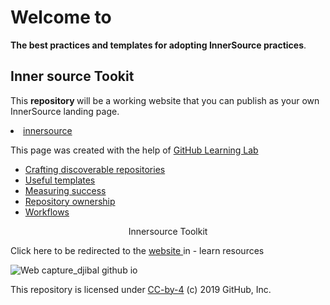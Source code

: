 # Welcome to
**The best practices and templates for adopting InnerSource practices**.
  
## Inner source Tookit
This <b>repository </b> will be a working website that you can publish as your own InnerSource landing </strong>page.</strong></p>
   <li><a href='Innerource/'> innersource</a></li>
    <p align="x">This page was created with the help of <a href="https://lab.github.com/">GitHub Learning Lab</a></p>

  <ul>
    <li><a href="discoverable/">Crafting discoverable repositories</a></li>
    <li><a href="templates/">Useful templates</a></li>
    <li><a href="metrics/">Measuring success</a></li>
    <li><a href="repo-ownership/">Repository ownership</a></li>
   <li><a href="workflows/">Workflows</a></li>
</ul>
     <p align='center' style="italic"><frame width="30" eight="30" text="bold" bg="green">Innersource Toolkit</p>
  <p align="horizontal">Click here to be redirected to the <a href="https://djibal.github.io/innersource"> website </a>in - learn resources </p>
  
![Web capture_djibal github io](https://user-images.githubusercontent.com/81055330/123489444-e2059b00-d609-11eb-8a3c-b144a22ff928.jpeg)


<p>This repository is licensed under <a href="../LICENSE">CC-by-4</a> (c) 2019 GitHub, Inc.</p>


